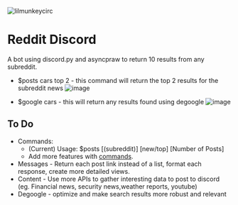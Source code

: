 ![lilmunkeycirc](https://github.com/user-attachments/assets/3a7c7e0e-9501-4ad2-aaeb-64686ce20dd5)

# Reddit Discord
A bot using discord.py and asyncpraw to return 10 results from any subreddit.  
- $posts cars top 2 - this command will return the top 2 results for the subreddit news
  ![image](https://github.com/user-attachments/assets/3220c8b4-edbe-4d03-b62f-b6558806631e)

- $google cars - this will return any results found using degoogle
![image](https://github.com/user-attachments/assets/3f116d24-2845-4c80-a9b4-0626b1d27fe1)


## To Do
- Commands:
  +    (Current) Usage: $posts [(subreddit)] [new/top] [Number of Posts]      
  +    Add more features with [commands](https://discordpy.readthedocs.io/en/latest/ext/commands/commands.html).
- Messages - Return each post link instead of a list, format each response, create more detailed views.
- Content - Use more APIs to gather interesting data to post to discord (eg. Financial news, security news,weather reports, youtube)
- Degoogle - optimize and make search results more robust and relevant
  
